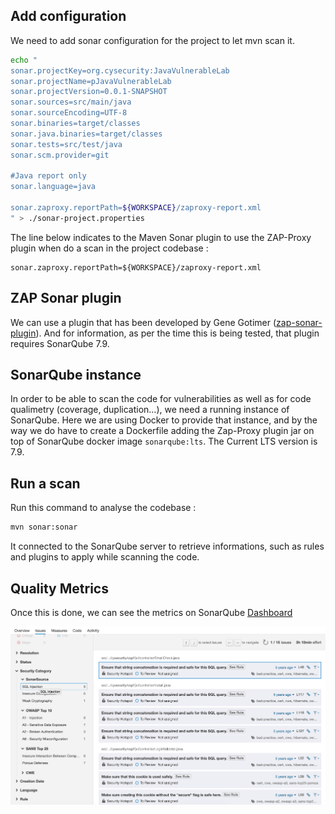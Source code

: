 
## Add configuration

We need to add sonar configuration for the project to let mvn scan it.

```sh
echo "
sonar.projectKey=org.cysecurity:JavaVulnerableLab
sonar.projectName=pJavaVulnerableLab
sonar.projectVersion=0.0.1-SNAPSHOT
sonar.sources=src/main/java
sonar.sourceEncoding=UTF-8
sonar.binaries=target/classes
sonar.java.binaries=target/classes
sonar.tests=src/test/java
sonar.scm.provider=git

#Java report only
sonar.language=java

sonar.zaproxy.reportPath=${WORKSPACE}/zaproxy-report.xml
" > ./sonar-project.properties
```

The line below indicates to the Maven Sonar plugin to use the ZAP-Proxy plugin when do a scan in the project codebase : 

```
sonar.zaproxy.reportPath=${WORKSPACE}/zaproxy-report.xml
```

## ZAP Sonar plugin

We can use a plugin that has been developed by Gene Gotimer ([zap-sonar-plugin](https://github.com/Coveros/zap-sonar-plugin)). And for information, as per the time this is being tested, that plugin requires SonarQube 7.9.

## SonarQube instance

In order to be able to scan the code for vulnerabilities as well as for code qualimetry (coverage, duplication...), we need a running instance of SonarQube. Here we are using Docker to provide that instance, and by the way we do have to create a Dockerfile adding the Zap-Proxy plugin jar on top of SonarQube docker image `sonarqube:lts`. The Current LTS version is 7.9.

## Run a scan

Run this command to analyse the codebase :

```sh
mvn sonar:sonar
```

It connected to the SonarQube server to retrieve informations, such as rules and plugins to apply while scanning the code.

## Quality Metrics

Once this is done, we can see the metrics on SonarQube [Dashboard](http://127.0.0.1:9000/project/issues?id=org.cysecurity%3AJavaVulnerableLab&resolved=false&sonarsourceSecurity=sql-injection&types=SECURITY_HOTSPOT)

![Alt Text](./Java-SonarQube-OWASP-Vulnerabilities.png)